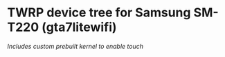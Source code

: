# TWRP device tree for Samsung SM-T220 (gta7litewifi)
*Includes custom prebuilt kernel to enable touch*
